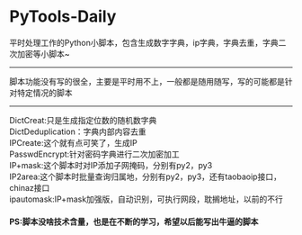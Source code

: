 # PyTools-Daily
平时处理工作的Python小脚本，包含生成数字字典，ip字典，字典去重，字典二次加密等小脚本~<hr>
脚本功能没有写的很全，主要是平时用不上，一般都是随用随写，写的可能都是针对特定情况的脚本<hr>

DictCreat:只是生成指定位数的随机数字典<br>
DictDeduplication：字典内部内容去重<br>
IPCreate:这个就有点可笑了，生成IP<br>
PasswdEncrypt:针对密码字典进行二次加密加工<br>
IP+mask:这个脚本时对IP添加子网掩码，分别有py2，py3<br>
IP2area:这个脚本时批量查询归属地，分别有py2，py3，还有taobaoip接口，chinaz接口<br>
ipautomask:IP+mask加强版，自动识别，可执行网段，耽搁地址，以前的不行<br>
<h4>PS:脚本没啥技术含量，也是在不断的学习，希望以后能写出牛逼的脚本</h4>
